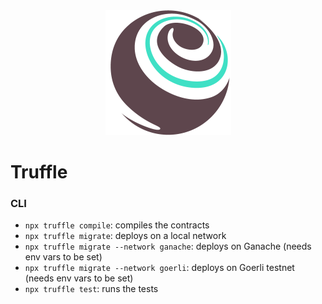 <div align="center">
  <img src="public/truffle_logo.png" height="200" />
</div>

# Truffle

### CLI

- `npx truffle compile`: compiles the contracts
- `npx truffle migrate`: deploys on a local network
- `npx truffle migrate --network ganache`: deploys on Ganache (needs env vars to be set)
- `npx truffle migrate --network goerli`: deploys on Goerli testnet (needs env vars to be set)
- `npx truffle test`: runs the tests
